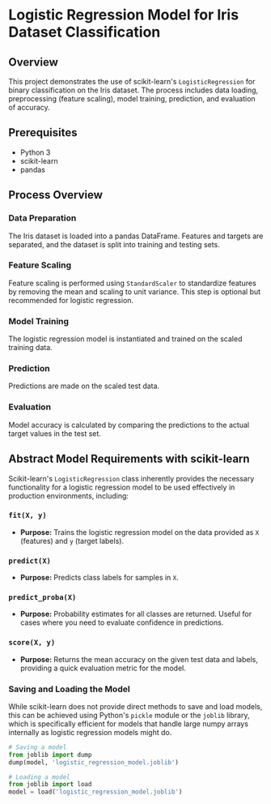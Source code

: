 # Logistic Regression Model for Iris Dataset Classification

## Overview

This project demonstrates the use of scikit-learn's `LogisticRegression` for binary classification on the Iris dataset. The process includes data loading, preprocessing (feature scaling), model training, prediction, and evaluation of accuracy.

## Prerequisites

- Python 3
- scikit-learn
- pandas

## Process Overview

### Data Preparation

The Iris dataset is loaded into a pandas DataFrame. Features and targets are separated, and the dataset is split into training and testing sets.

### Feature Scaling

Feature scaling is performed using `StandardScaler` to standardize features by removing the mean and scaling to unit variance. This step is optional but recommended for logistic regression.

### Model Training

The logistic regression model is instantiated and trained on the scaled training data.

### Prediction

Predictions are made on the scaled test data.

### Evaluation

Model accuracy is calculated by comparing the predictions to the actual target values in the test set.

## Abstract Model Requirements with scikit-learn

Scikit-learn's `LogisticRegression` class inherently provides the necessary functionality for a logistic regression model to be used effectively in production environments, including:

### `fit(X, y)`

- **Purpose:** Trains the logistic regression model on the data provided as `X` (features) and `y` (target labels).

### `predict(X)`

- **Purpose:** Predicts class labels for samples in `X`.

### `predict_proba(X)`

- **Purpose:** Probability estimates for all classes are returned. Useful for cases where you need to evaluate confidence in predictions.

### `score(X, y)`

- **Purpose:** Returns the mean accuracy on the given test data and labels, providing a quick evaluation metric for the model.

### Saving and Loading the Model

While scikit-learn does not provide direct methods to save and load models, this can be achieved using Python's `pickle` module or the `joblib` library, which is specifically efficient for models that handle large numpy arrays internally as logistic regression models might do.

```python
# Saving a model
from joblib import dump
dump(model, 'logistic_regression_model.joblib')

# Loading a model
from joblib import load
model = load('logistic_regression_model.joblib')

